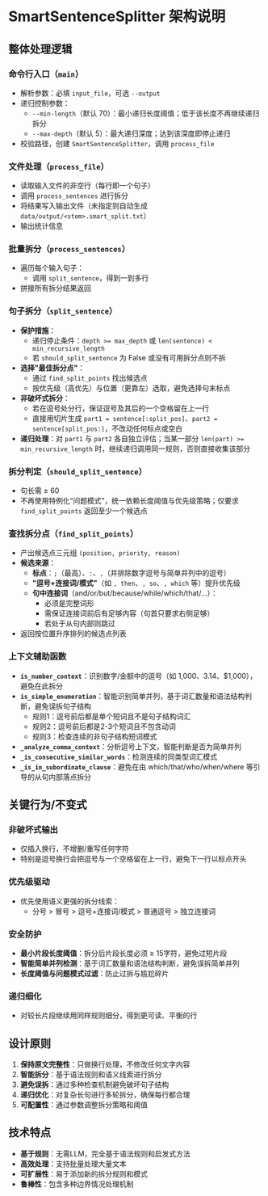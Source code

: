 # SmartSentenceSplitter 架构说明

## 整体处理逻辑

### 命令行入口（`main`）
- 解析参数：必填 `input_file`，可选 `--output`
- 递归控制参数：
  - `--min-length`（默认 70）：最小递归长度阈值；低于该长度不再继续递归拆分
  - `--max-depth`（默认 5）：最大递归深度；达到该深度即停止递归
- 校验路径，创建 `SmartSentenceSplitter`，调用 `process_file`

### 文件处理（`process_file`）
- 读取输入文件的非空行（每行即一个句子）
- 调用 `process_sentences` 进行拆分
- 将结果写入输出文件（未指定则自动生成 `data/output/<stem>.smart_split.txt`）
- 输出统计信息

### 批量拆分（`process_sentences`）
- 遍历每个输入句子：
  - 调用 `split_sentence`，得到一到多行
- 拼接所有拆分结果返回

### 句子拆分（`split_sentence`）
- **保护措施**：
  - 递归停止条件：`depth >= max_depth` 或 `len(sentence) < min_recursive_length`
  - 若 `should_split_sentence` 为 False 或没有可用拆分点则不拆
- **选择"最佳拆分点"**：
  - 通过 `find_split_points` 找出候选点
  - 按优先级（高优先）与位置（更靠左）选取，避免选择句末标点
- **非破坏式拆分**：
  - 若在逗号处分行，保证逗号及其后的一个空格留在上一行
  - 直接用切片生成 `part1 = sentence[:split_pos]`、`part2 = sentence[split_pos:]`，不改动任何标点或空白
- **递归处理**：对 `part1` 与 `part2` 各自独立评估；当某一部分 `len(part) >= min_recursive_length` 时，继续递归调用同一规则，否则直接收集该部分

### 拆分判定（`should_split_sentence`）
- 句长需 ≥ 60
- 不再使用特例化“问题模式”，统一依赖长度阈值与优先级策略；仅要求 `find_split_points` 返回至少一个候选点

### 查找拆分点（`find_split_points`）
- 产出候选点三元组 `(position, priority, reason)`
- **候选来源**：
  - **标点**：`;`（最高）、`:`、`,`（并排除数字逗号与简单并列中的逗号）
  - **"逗号+连接词/模式"**（如 `, then`、`, so`、`, which` 等）提升优先级
  - **句中连接词**（and/or/but/because/while/which/that/...）：
    - 必须是完整词形
    - 需保证连接词前后有足够内容（句首只要求右侧足够）
    - 若处于从句内部则跳过
- 返回按位置升序排列的候选点列表

### 上下文辅助函数
- **`is_number_context`**：识别数字/金额中的逗号（如 1,000、3.14、$1,000），避免在此拆分
- **`is_simple_enumeration`**：智能识别简单并列，基于词汇数量和语法结构判断，避免误拆句子结构
  - 规则1：逗号前后都是单个短词且不是句子结构词汇
  - 规则2：逗号前后都是2-3个短词且不包含动词
  - 规则3：检查连续的非句子结构短词模式
- **`_analyze_comma_context`**：分析逗号上下文，智能判断是否为简单并列
- **`_is_consecutive_similar_words`**：检测连续的同类型词汇模式
- **`_is_in_subordinate_clause`**：避免在由 which/that/who/when/where 等引导的从句内部落点拆分

## 关键行为/不变式

### 非破坏式输出
- 仅插入换行，不增删/重写任何字符
- 特别是逗号换行会把逗号与一个空格留在上一行，避免下一行以标点开头

### 优先级驱动
- 优先使用语义更强的拆分线索：
  - 分号 > 冒号 > 逗号+连接词/模式 > 普通逗号 > 独立连接词

### 安全防护
- **最小片段长度阈值**：拆分后片段长度必须 ≥ 15字符，避免过短片段
- **智能简单并列检测**：基于词汇数量和语法结构判断，避免误拆简单并列
- **长度阈值与问题模式过滤**：防止过拆与尴尬碎片

### 递归细化
- 对较长片段继续用同样规则细分，得到更可读、平衡的行

## 设计原则

1. **保持原文完整性**：只做换行处理，不修改任何文字内容
2. **智能拆分**：基于语法规则和语义线索进行拆分
3. **避免误拆**：通过多种检查机制避免破坏句子结构
4. **递归优化**：对复杂长句进行多轮拆分，确保每行都合理
5. **可配置性**：通过参数调整拆分策略和阈值

## 技术特点

- **基于规则**：无需LLM，完全基于语法规则和启发式方法
- **高效处理**：支持批量处理大量文本
- **可扩展性**：易于添加新的拆分规则和模式
- **鲁棒性**：包含多种边界情况处理机制
